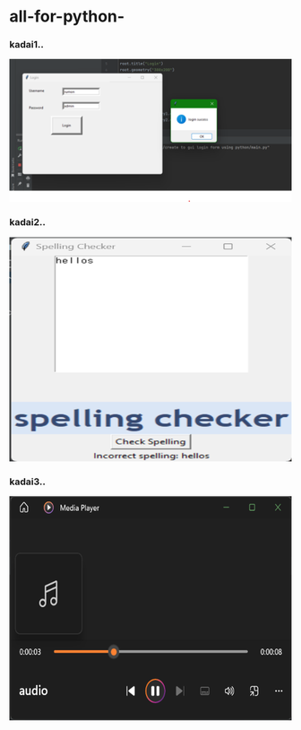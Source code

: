 # all-for-python- #
### kadai1.. ###
<img src="create to gui login form using python/execution result.png" width ="700px">

### kadai2.. ###

<img src="spelling chacker/execution result.png" height="400px" width ="700px">

### kadai3.. ###
<img src="text to speech/text to speech.png" height="400px" width ="700px">
